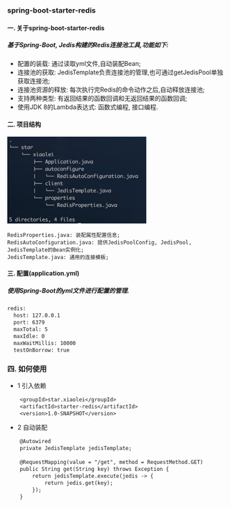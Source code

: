 
### spring-boot-starter-redis

#### 一. 关于spring-boot-starter-redis
##### 基于Spring-Boot, Jedis构建的Redis连接池工具,功能如下:
* 配置的装载: 通过读取yml文件,自动装配Bean;
* 连接池的获取: JedisTemplate负责连接池的管理,也可通过getJedisPool单独获取连接池;
* 连接池资源的释放: 每次执行完Redis的命令动作之后,自动释放连接池;
* 支持两种类型: 有返回结果的函数回调和无返回结果的函数回调;
* 使用JDK 8的Lambda表达式: 函数式编程, 接口编程.

#### 二. 项目结构
<img src="structure.png" width="320" height="200" alt="结构" />

```
RedisProperties.java: 装配属性配置信息;
RedisAutoConfiguration.java: 提供JedisPoolConfig, JedisPool, JedisTemplate的Bean实例化;
JedisTemplate.java: 通用的连接模板;
```

#### 三. 配置(application.yml)
##### 使用Spring-Boot的yml文件进行配置的管理.
```
redis:
  host: 127.0.0.1
  port: 6379
  maxTotal: 5
  maxIdle: 0
  maxWaitMillis: 10000
  testOnBorrow: true
```

### 四. 如何使用
* 1 引入依赖

```
    <groupId>star.xiaolei</groupId>
    <artifactId>starter-redis</artifactId>
    <version>1.0-SNAPSHOT</version>
```

* 2 自动装配

```
    @Autowired
    private JedisTemplate jedisTemplate;
    
    @RequestMapping(value = "/get", method = RequestMethod.GET)
    public String get(String key) throws Exception {
        return jedisTemplate.execute(jedis -> {
            return jedis.get(key);
        });
    }
```